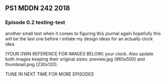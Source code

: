 ## PS1 MDDN 242 2018

### Episode 0.2 testing-test

another small test when it comes to figuring this journal again hopefully this will be the last one before i initiate my design ideas
for an actually clock idea.

(YOUR OWN REFERENCE FOR IMAGES BELOW)
your clock. Also update both images keeping their original sizes:
preview.jpg (960x500) and thumbnail.png (230x120).

TUNE IN NEXT TIME FOR MORE EPISODES